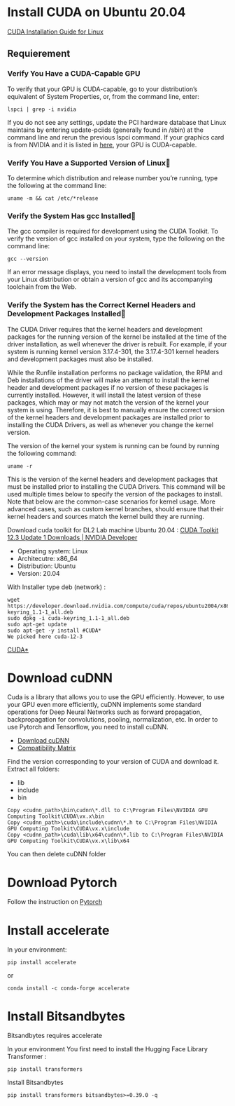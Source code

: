 # Install CUDA on Ubuntu 20.04 
[CUDA Installation Guide for Linux](https://docs.nvidia.com/cuda/cuda-installation-guide-linux/index.html#removing-cuda-tk-and-driver)

## Requierement

### Verify You Have a CUDA-Capable GPU

To verify that your GPU is CUDA-capable, go to your distribution’s equivalent of System Properties, or, from the command line, enter:
```
lspci | grep -i nvidia
```
If you do not see any settings, update the PCI hardware database that Linux maintains by entering update-pciids (generally found in /sbin) at the command line and rerun the previous lspci command.
If your graphics card is from NVIDIA and it is listed in [here](https://developer.nvidia.com/cuda-gpus), your GPU is CUDA-capable.

### Verify You Have a Supported Version of Linux
To determine which distribution and release number you’re running, type the following at the command line:
```
uname -m && cat /etc/*release
```
### Verify the System Has gcc Installed
The gcc compiler is required for development using the CUDA Toolkit. 
To verify the version of gcc installed on your system, type the following on the command line:
```
gcc --version
```
If an error message displays, you need to install the development tools from your Linux distribution or obtain a version of gcc and its accompanying toolchain from the Web.

### Verify the System has the Correct Kernel Headers and Development Packages Installed
The CUDA Driver requires that the kernel headers and development packages for the running version of the kernel be installed at the time of the driver installation, as well whenever the driver is rebuilt. For example, if your system is running kernel version 3.17.4-301, the 3.17.4-301 kernel headers and development packages must also be installed.

While the Runfile installation performs no package validation, the RPM and Deb installations of the driver will make an attempt to install the kernel header and development packages if no version of these packages is currently installed. However, it will install the latest version of these packages, which may or may not match the version of the kernel your system is using. Therefore, it is best to manually ensure the correct version of the kernel headers and development packages are installed prior to installing the CUDA Drivers, as well as whenever you change the kernel version.

The version of the kernel your system is running can be found by running the following command:
```
uname -r
```
This is the version of the kernel headers and development packages that must be installed prior to installing the CUDA Drivers. This command will be used multiple times below to specify the version of the packages to install. Note that below are the common-case scenarios for kernel usage. More advanced cases, such as custom kernel branches, should ensure that their kernel headers and sources match the kernel build they are running.

Download cuda toolkit for DL2 Lab machine Ubuntu 20.04 : [CUDA Toolkit 12.3 Update 1 Downloads | NVIDIA Developer](https://developer.nvidia.com/cuda-downloads?target_os=Linux&target_arch=x86_64&Distribution=Ubuntu&target_version=20.04&target_type=deb_network)

- Operating system: Linux
- Architecutre: x86_64
- Distribution: Ubuntu
- Version: 20.04

With Installer type deb (network) :
```
wget https://developer.download.nvidia.com/compute/cuda/repos/ubuntu2004/x86_64/cuda-keyring_1.1-1_all.deb
sudo dpkg -i cuda-keyring_1.1-1_all.deb
sudo apt-get update
sudo apt-get -y install #CUDA*
We picked here cuda-12-3 
```
[CUDA*](https://docs.nvidia.com/cuda/cuda-installation-guide-linux/#meta-packages)

# Download cuDNN

Cuda is a library that allows you to use the GPU efficiently. However, to use your GPU even more efficiently, cuDNN implements some standard operations for Deep Neural Networks such as forward propagation, backpropagation for convolutions, pooling, normalization, etc. In order to use Pytorch and Tensorflow, you need to install cuDNN.

- [Download cuDNN](https://developer.nvidia.com/cudnn)
- [Compatibility Matrix](https://docs.nvidia.com/deeplearning/cudnn/support-matrix/index.html)

Find the version corresponding to your version of CUDA and download it.
Extract all folders:
- lib
- include
- bin
```
Copy <cudnn_path>\bin\cudnn\*.dll to C:\Program Files\NVIDIA GPU Computing Toolkit\CUDA\vx.x\bin
Copy <cudnn_path>\cuda\include\cudnn\*.h to C:\Program Files\NVIDIA GPU Computing Toolkit\CUDA\vx.x\include
Copy <cudnn_path>\cuda\lib\x64\cudnn\*.lib to C:\Program Files\NVIDIA GPU Computing Toolkit\CUDA\vx.x\lib\x64
```
You can then delete cuDNN folder

# Download Pytorch

Follow the instruction on [Pytorch](https://pytorch.org/get-started/locally/)

# Install accelerate

In your environment:
```
pip install accelerate
```
or
```
conda install -c conda-forge accelerate
```

# Install Bitsandbytes
Bitsandbytes requires accelerate

In your environment
You first need to install the Hugging Face Library Transformer :
```
pip install transformers
```
Install Bitsandbytes
```
pip install transformers bitsandbytes>=0.39.0 -q
```
